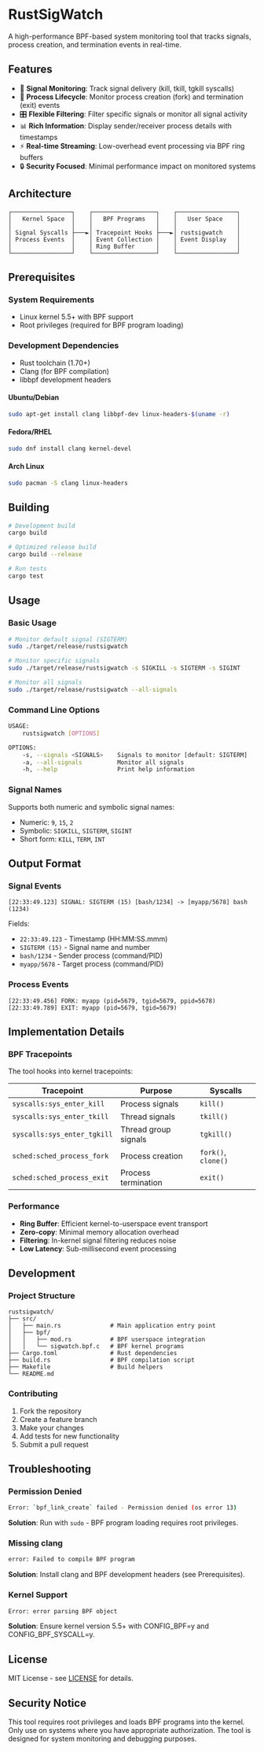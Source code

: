 # RustSigWatch

A high-performance BPF-based system monitoring tool that tracks signals, process creation, and termination events in real-time.

## Features

- 🎯 **Signal Monitoring**: Track signal delivery (kill, tkill, tgkill syscalls)
- 🔄 **Process Lifecycle**: Monitor process creation (fork) and termination (exit) events
- 🎛️ **Flexible Filtering**: Filter specific signals or monitor all signal activity
- 📊 **Rich Information**: Display sender/receiver process details with timestamps
- ⚡ **Real-time Streaming**: Low-overhead event processing via BPF ring buffers
- 🔒 **Security Focused**: Minimal performance impact on monitored systems

## Architecture

```
┌─────────────────┐    ┌──────────────────┐    ┌─────────────────┐
│   Kernel Space  │    │   BPF Programs   │    │   User Space    │
│                 │    │                  │    │                 │
│ Signal Syscalls ├───►│ Tracepoint Hooks ├───►│ rustsigwatch    │
│ Process Events  │    │ Event Collection │    │ Event Display   │
│                 │    │ Ring Buffer      │    │                 │
└─────────────────┘    └──────────────────┘    └─────────────────┘
```

## Prerequisites

### System Requirements
- Linux kernel 5.5+ with BPF support
- Root privileges (required for BPF program loading)

### Development Dependencies
- Rust toolchain (1.70+)
- Clang (for BPF compilation)
- libbpf development headers

#### Ubuntu/Debian
```bash
sudo apt-get install clang libbpf-dev linux-headers-$(uname -r)
```

#### Fedora/RHEL
```bash
sudo dnf install clang kernel-devel
```

#### Arch Linux
```bash
sudo pacman -S clang linux-headers
```

## Building

```bash
# Development build
cargo build

# Optimized release build
cargo build --release

# Run tests
cargo test
```

## Usage

### Basic Usage
```bash
# Monitor default signal (SIGTERM)
sudo ./target/release/rustsigwatch

# Monitor specific signals
sudo ./target/release/rustsigwatch -s SIGKILL -s SIGTERM -s SIGINT

# Monitor all signals
sudo ./target/release/rustsigwatch --all-signals
```

### Command Line Options
```bash
USAGE:
    rustsigwatch [OPTIONS]

OPTIONS:
    -s, --signals <SIGNALS>    Signals to monitor [default: SIGTERM]
    -a, --all-signals          Monitor all signals
    -h, --help                 Print help information
```

### Signal Names
Supports both numeric and symbolic signal names:
- Numeric: `9`, `15`, `2`
- Symbolic: `SIGKILL`, `SIGTERM`, `SIGINT`
- Short form: `KILL`, `TERM`, `INT`

## Output Format

### Signal Events
```
[22:33:49.123] SIGNAL: SIGTERM (15) [bash/1234] -> [myapp/5678] bash (1234)
```

Fields:
- `22:33:49.123` - Timestamp (HH:MM:SS.mmm)
- `SIGTERM (15)` - Signal name and number
- `bash/1234` - Sender process (command/PID)
- `myapp/5678` - Target process (command/PID)

### Process Events
```
[22:33:49.456] FORK: myapp (pid=5679, tgid=5679, ppid=5678)
[22:33:49.789] EXIT: myapp (pid=5679, tgid=5679)
```

## Implementation Details

### BPF Tracepoints
The tool hooks into kernel tracepoints:

| Tracepoint | Purpose | Syscalls |
|------------|---------|----------|
| `syscalls:sys_enter_kill` | Process signals | `kill()` |
| `syscalls:sys_enter_tkill` | Thread signals | `tkill()` |
| `syscalls:sys_enter_tgkill` | Thread group signals | `tgkill()` |
| `sched:sched_process_fork` | Process creation | `fork()`, `clone()` |
| `sched:sched_process_exit` | Process termination | `exit()` |

### Performance
- **Ring Buffer**: Efficient kernel-to-userspace event transport
- **Zero-copy**: Minimal memory allocation overhead  
- **Filtering**: In-kernel signal filtering reduces noise
- **Low Latency**: Sub-millisecond event processing

## Development

### Project Structure
```
rustsigwatch/
├── src/
│   ├── main.rs              # Main application entry point
│   ├── bpf/
│   │   ├── mod.rs           # BPF userspace integration
│   │   └── sigwatch.bpf.c   # BPF kernel programs
├── Cargo.toml               # Rust dependencies
├── build.rs                 # BPF compilation script
├── Makefile                 # Build helpers
└── README.md
```

### Contributing
1. Fork the repository
2. Create a feature branch
3. Make your changes
4. Add tests for new functionality
5. Submit a pull request

## Troubleshooting

### Permission Denied
```bash
Error: `bpf_link_create` failed - Permission denied (os error 13)
```
**Solution**: Run with `sudo` - BPF program loading requires root privileges.

### Missing clang
```bash
error: Failed to compile BPF program
```
**Solution**: Install clang and BPF development headers (see Prerequisites).

### Kernel Support
```bash
Error: error parsing BPF object
```
**Solution**: Ensure kernel version 5.5+ with CONFIG_BPF=y and CONFIG_BPF_SYSCALL=y.

## License

MIT License - see [LICENSE](LICENSE) for details.

## Security Notice

This tool requires root privileges and loads BPF programs into the kernel. Only use on systems where you have appropriate authorization. The tool is designed for system monitoring and debugging purposes.